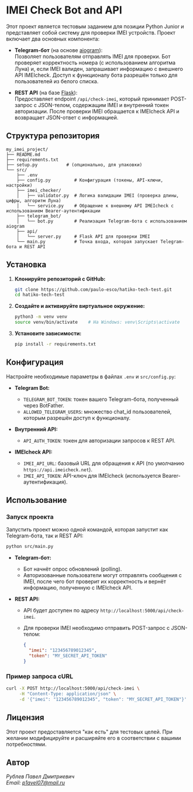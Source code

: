 # IMEI Check Bot and API

Этот проект является тестовым заданием для позиции Python Junior и представляет собой систему для проверки IMEI устройств. Проект включает два основных компонента:

- **Telegram-бот** (на основе [aiogram](https://docs.aiogram.dev)):  
  Позволяет пользователям отправлять IMEI для проверки. Бот проверяет корректность номера (с использованием алгоритма Луна) и, если IMEI валиден, запрашивает информацию с внешнего API IMEIcheck. Доступ к функционалу бота разрешён только для пользователей из белого списка.

- **REST API** (на базе [Flask](https://flask.palletsprojects.com/)):  
  Предоставляет endpoint `/api/check-imei`, который принимает POST-запрос с JSON-телом, содержащим IMEI и внутренний токен авторизации. После проверки IMEI обращается к IMEIcheck API и возвращает JSON-ответ с информацией.

## Структура репозитория

```
my_imei_project/
├── README.md
├── requirements.txt
├── setup.py           # (опционально, для упаковки)
└── src/
    ├── .env
    ├── config.py         # Конфигурация (токены, API-ключи, настройки)
    ├── imei_checker/
    │   ├── validator.py  # Логика валидации IMEI (проверка длины, цифры, алгоритм Луна)
    │   └── service.py    # Обращение к внешнему API IMEIcheck с использованием Bearer-аутентификации
    ├── telegram_bot/
    │   └── bot.py        # Реализация Telegram-бота с использованием aiogram
    ├── api/
    │   └── server.py     # Flask API для проверки IMEI
    └── main.py           # Точка входа, которая запускает Telegram-бота и REST API
```

## Установка

1. **Клонируйте репозиторий с GitHub:**

   ```bash
   git clone https://github.com/paulo-esco/hatiko-tech-test.git
   cd hatiko-tech-test
   ```

2. **Создайте и активируйте виртуальное окружение:**

   ```bash
   python3 -m venv venv
   source venv/bin/activate    # На Windows: venv\Scripts\activate
   ```

3. **Установите зависимости:**

   ```bash
   pip install -r requirements.txt
   ```

## Конфигурация

Настройте необходимые параметры в файлах `.env` и `src/config.py`:

- **Telegram Bot:**
  - `TELEGRAM_BOT_TOKEN`: токен вашего Telegram-бота, полученный через BotFather.
  - `ALLOWED_TELEGRAM_USERS`: множество chat_id пользователей, которым разрешён доступ к функционалу.

- **Внутренний API:**
  - `API_AUTH_TOKEN`: токен для авторизации запросов к REST API.

- **IMEIcheck API:**
  - `IMEI_API_URL`: базовый URL для обращения к API (по умолчанию `https://api.imeicheck.net`).
  - `IMEI_API_TOKEN`: API-ключ для IMEIcheck (используется Bearer-аутентификация).

## Использование

### Запуск проекта

Запустить проект можно одной командой, которая запустит как Telegram-бота, так и REST API:

```bash
python src/main.py
```

- **Telegram-бот:**
  - Бот начнёт опрос обновлений (polling).
  - Авторизованные пользователи могут отправлять сообщения с IMEI, после чего бот проверит их корректность и вернёт информацию, полученную с IMEIcheck API.

- **REST API:**
  - API будет доступен по адресу `http://localhost:5000/api/check-imei`.
  - Для проверки IMEI необходимо отправить POST-запрос с JSON-телом:

    ```json
    {
      "imei": "123456789012345",
      "token": "MY_SECRET_API_TOKEN"
    }
    ```

### Пример запроса cURL

```bash
curl -X POST http://localhost:5000/api/check-imei \
     -H "Content-Type: application/json" \
     -d '{"imei": "123456789012345", "token": "MY_SECRET_API_TOKEN"}'
```

## Лицензия

Этот проект предоставляется "как есть" для тестовых целей. При желании модифицируйте и расширяйте его в соответствии с вашими потребностями.

## Автор

*Рублев Павел Дмитриевич*  
*Email: p1avel07@mail.ru*
